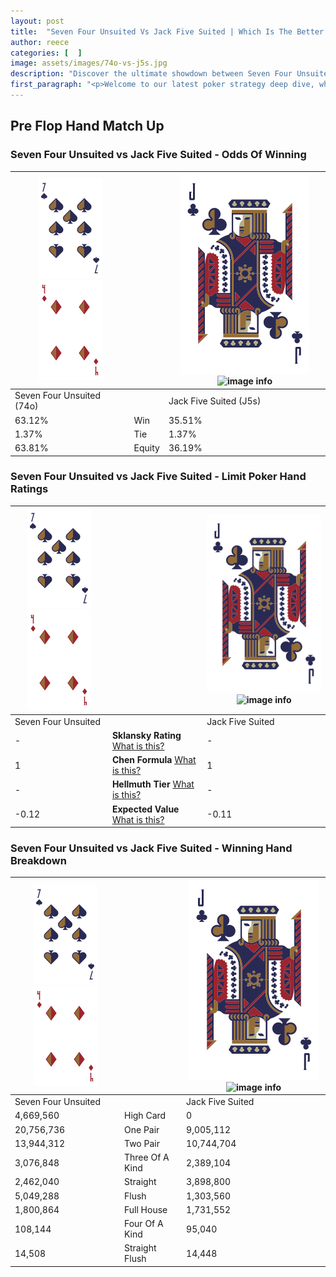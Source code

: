 ```yaml
---
layout: post
title:  "Seven Four Unsuited Vs Jack Five Suited | Which Is The Better Hand In Poker? A Complete Guide"
author: reece
categories: [  ]
image: assets/images/74o-vs-j5s.jpg
description: "Discover the ultimate showdown between Seven Four Unsuited and Jack Five Suited in poker! Uncover the odds, strategies, and scenarios where one hand triumphs over the other. Get ready to up your poker game with this thrilling analysis."
first_paragraph: "<p>Welcome to our latest poker strategy deep dive, where we're pitting two distinct hands against each other in a high-stakes showdown: Seven Four Unsuited vs Jack Five Suited.</p><p>In the dynamic world of poker, every decision counts, and knowing which hand holds the upper hand is key to your success at the table.</p><p>In this article, we'll dissect these two hands, explore the scenarios where one dominates the other, and equip you with the knowledge to make strategic choices that can tip the odds in your favor.</p><p>Get ready to unravel the intriguing dynamics of these poker hands and elevate your game to new heights.</p>"
---
```




[comment]: # (sp0)

## Pre Flop Hand Match Up

<div class="table hand-ratings" markdown="1"> 



### Seven Four Unsuited vs Jack Five Suited - Odds Of Winning


    
| ![image info](assets/images/hand1/7.png) ![image info](assets/images/hand1/4o.png) |  | ![image info](assets/images/hand2/J.png) ![image info](assets/images/hand2/5s.png) |
| -------- | -------- | -------- |
| Seven Four Unsuited (74o) |  | Jack Five Suited (J5s) |
| 63.12% | Win | 35.51% |
| 1.37% | Tie | 1.37% |
| 63.81% | Equity | 36.19% |




[comment]: # (sp1)



### Seven Four Unsuited vs Jack Five Suited - Limit Poker Hand Ratings


    
| ![image info](assets/images/hand1/7.png) ![image info](assets/images/hand1/4o.png) |  | ![image info](assets/images/hand2/J.png) ![image info](assets/images/hand2/5s.png) |
| -------- | -------- | -------- |
| Seven Four Unsuited |  | Jack Five Suited |
| - | **Sklansky Rating** [What is this?](/sklansky-rating-explained) | - |
| 1 | **Chen Formula** [What is this?](/chen-formula-explained) | 1 |
| - | **Hellmuth Tier** [What is this?](/Hellmuth-tier-explained) | - |
| -0.12 | **Expected Value** [What is this?](/expected-value-explained) | -0.11 |




[comment]: # (sp2)



### Seven Four Unsuited vs Jack Five Suited - Winning Hand Breakdown


    
| ![image info](assets/images/hand1/7.png) ![image info](assets/images/hand1/4o.png) |  | ![image info](assets/images/hand2/J.png) ![image info](assets/images/hand2/5s.png) |
| -------- | -------- | -------- |
| Seven Four Unsuited |  | Jack Five Suited |
| 4,669,560 | High Card | 0 |
| 20,756,736 | One Pair | 9,005,112 |
| 13,944,312 | Two Pair | 10,744,704 |
| 3,076,848 | Three Of A Kind | 2,389,104 |
| 2,462,040 | Straight | 3,898,800 |
| 5,049,288 | Flush | 1,303,560 |
| 1,800,864 | Full House | 1,731,552 |
| 108,144 | Four Of A Kind | 95,040 |
| 14,508 | Straight Flush | 14,448 |




[comment]: # (sp3)



</div>

[comment]: # (sp4)



[comment]: # (sp5)

